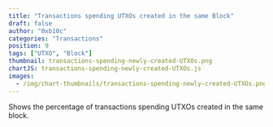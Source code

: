 ```yaml
---
title: "Transactions spending UTXOs created in the same Block"
draft: false
author: "0xb10c"
categories: "Transactions"
position: 9
tags: ["UTXO", "Block"]
thumbnail: transactions-spending-newly-created-UTXOs.png
chartJS: transactions-spending-newly-created-UTXOs.js
images:
  - /img/chart-thumbnails/transactions-spending-newly-created-UTXOs.png
---
```


Shows the percentage of transactions spending UTXOs created in the same block.
<!--more-->
